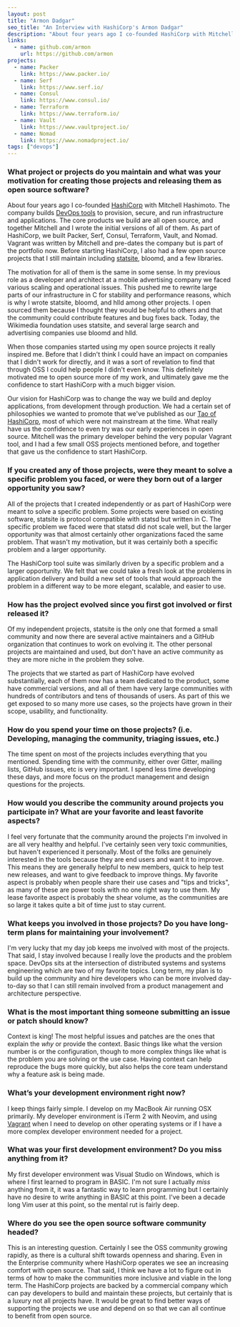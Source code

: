 ```yaml
---
layout: post
title: "Armon Dadgar"
seo_title: "An Interview with HashiCorp's Armon Dadgar"
description: "About four years ago I co-founded HashiCorp with Mitchell Hashimoto."
links:
  - name: github.com/armon
    url: https://github.com/armon
projects:
  - name: Packer
    link: https://www.packer.io/
  - name: Serf
    link: https://www.serf.io/
  - name: Consul
    link: https://www.consul.io/
  - name: Terraform
    link: https://www.terraform.io/
  - name: Vault
    link: https://www.vaultproject.io/
  - name: Nomad
    link: https://www.nomadproject.io/
tags: ["devops"]
---
```


### What project or projects do you maintain and what was your motivation for creating those projects and releasing them as open source software?

About four years ago I co-founded [HashiCorp](https://www.hashicorp.com) with Mitchell Hashimoto.
The company builds [DevOps tools](https://www.hashicorp.com/devops.html) to provision, secure, and run
infrastructure and applications. The core products we build are all open source, and together Mitchell and
I wrote the initial versions of all of them. As part of HashiCorp, we built Packer, Serf, Consul, Terraform,
Vault, and Nomad. Vagrant was written by Mitchell and pre-dates the company but is part of the portfolio now.
Before starting HashiCorp, I also had a few open source projects that I still maintain including
[statsite](https://github.com/statsite/statsite), bloomd, and a few libraries.

The motivation for all of them is the same in some sense. In my previous role as a developer and architect
at a mobile advertising company we faced various scaling and operational issues. This pushed me to rewrite
large parts of our infrastructure in C for stability and performance reasons, which is why I wrote statsite,
bloomd, and hlld among other projects. I open sourced them because I thought they would be helpful to others
and that the community could contribute features and bug fixes back. Today, the Wikimedia foundation uses
statsite, and several large search and advertising companies use bloomd and hlld.

When those companies started using my open source projects it really inspired me. Before that I didn't think
I could have an impact on companies that I didn't work for directly, and it was a sort of revelation to find
that through OSS I could help people I didn't even know. This definitely motivated me to open source more
of my work, and ultimately gave me the confidence to start HashiCorp with a much bigger vision.

Our vision for HashiCorp was to change the way we build and deploy applications, from development
through production. We had a certain set of philosophies we wanted to promote that we've published
as our [Tao of HashiCorp](https://www.hashicorp.com/tao.html), most of which were not mainstream at
the time. What really have us the confidence to even try was our early experiences in open source.
Mitchell was the primary developer behind the very popular Vagrant tool, and I had a few small OSS
projects mentioned before, and together that gave us the confidence to start HashiCorp.

### If you created any of those projects, were they meant to solve a specific problem you faced, or were they born out of a larger opportunity you saw?

All of the projects that I created independently or as part of HashiCorp were meant to
solve a specific problem. Some projects were based on existing software, statsite is
protocol compatible with statsd but written in C. The specific problem we faced were
that statsd did not scale well, but the larger opportunity was that almost certainly
other organizations faced the same problem. That wasn't my motivation, but it was certainly
both a specific problem and a larger opportunity.

The HashiCorp tool suite was similarly driven by a specific problem and a larger opportunity.
We felt that we could take a fresh look at the problems in application delivery and build
a new set of tools that would approach the problem in a different way to be more elegant,
scalable, and easier to use.

### How has the project evolved since you first got involved or first released it?

Of my independent projects, statsite is the only one that formed a small community and now
there are several active maintainers and a GitHub organization that continues to work on evolving
it. The other personal projects are maintained and used, but don't have an active community
as they are more niche in the problem they solve.

The projects that we started as part of HashiCorp have evolved substantially, each of them
now has a team dedicated to the product, some have commercial versions, and all of them have
very large communities with hundreds of contributors and tens of thousands of users. As part of
this we get exposed to so many more use cases, so the projects have grown in their scope,
usability, and functionality.

### How do you spend your time on those projects? (i.e. Developing, managing the community, triaging issues, etc.)

The time spent on most of the projects includes everything that you mentioned.
Spending time with the community, either over Gitter, mailing lists, GitHub issues, etc is very
important. I spend less time developing these days, and more focus on the product management
and design questions for the projects.

### How would you describe the community around projects you participate in? What are your favorite and least favorite aspects?

I feel very fortunate that the community around the projects I'm involved in are all very
healthy and helpful. I've certainly seen very toxic communities, but haven't experienced it
personally. Most of the folks are genuinely interested in the tools because they are end users
and want it to improve. This means they are generally helpful to new members, quick to help test
new releases, and want to give feedback to improve things. My favorite aspect is probably when people
share their use cases and "tips and tricks", as many of these are power tools with no one right way
to use them. My lease favorite aspect is probably the shear volume, as the communities are so large
it takes quite a bit of time just to stay current.

### What keeps you involved in those projects? Do you have long-term plans for maintaining your involvement?

I'm very lucky that my day job keeps me involved with most of the projects. That said, I stay
involved because I really love the products and the problem space. DevOps sits at the intersection
of distributed systems and systems engineering which are two of my favorite topics. Long term,
my plan is to build up the community and hire developers who can be more involved day-to-day so that
I can still remain involved from a product management and architecture perspective.

### What is the most important thing someone submitting an issue or patch should know?

Context is king! The most helpful issues and patches are the ones that explain the _why_
or provide the context. Basic things like what the version number is or the configuration,
though to more complex things like what is the problem you are solving or the use case.
Having context can help reproduce the bugs more quickly, but also helps the core team understand
why a feature ask is being made.

### What’s your development environment right now?

I keep things fairly simple. I develop on my MacBook Air running OSX primarily.
My developer environment is iTerm 2 with Neovim, and using [Vagrant](https://www.vagrantup.com)
when I need to develop on other operating systems or if I have a more complex developer environment
needed for a project.

### What was your first development environment? Do you miss anything from it?

My first developer environment was Visual Studio on Windows, which is where I first
learned to program in BASIC. I'm not sure I actually _miss_ anything from it, it was
a fantastic way to learn programming but I certainly have no desire to write anything
in BASIC at this point. I've been a decade long Vim user at this point, so the mental
rut is fairly deep.

### Where do you see the open source software community headed?

This is an interesting question. Certainly I see the OSS community growing rapidly,
as there is a cultural shift towards openness and sharing. Even in the Enterprise community
where HashiCorp operates we see an increasing comfort with open source. That said, I think
we have a lot to figure out in terms of how to make the communities more inclusive and viable
in the long term. The HashiCorp projects are backed by a commercial company which can
pay developers to build and maintain these projects, but certainly that is a luxury not
all projects have. It would be great to find better ways of supporting the projects we use
and depend on so that we can all continue to benefit from open source.

